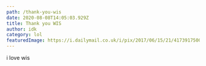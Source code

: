 ```yaml
---
path: /thank-you-wis
date: 2020-08-08T14:05:03.929Z
title: Thank you WIS
author: idk
category: lol
featuredImage: https://i.dailymail.co.uk/i/pix/2017/06/15/21/4173917500000578-4608744-image-a-34_1497557562750.jpg
---
```

i love wis